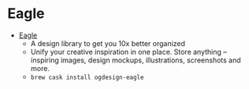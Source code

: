 # Eagle
- [Eagle](https://eagle.cool/macOS)
  -  A design library to get you 10x better organized
  - Unify your creative inspiration in one place. Store anything – inspiring images, design mockups, illustrations, screenshots and more.
  - `brew cask install ogdesign-eagle`
